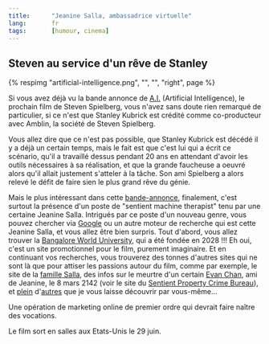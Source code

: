 ```yaml
---
title:      "Jeanine Salla, ambassadrice virtuelle"
lang:       fr
tags:       [humour, cinema]
---
```



## Steven au service d'un rêve de Stanley

{% respimg "artificial-intelligence.png", "", "", "right", page %}

Si vous avez déjà vu la bande annonce de [A.I.](http://aimovie.warnerbros.com/) (Artificial Intelligence), le prochain film de Steven Spielberg, vous n'avez sans doute rien remarqué de particulier, si ce n'est que Stanley Kubrick est crédité comme co-producteur avec Amblin, la société de Steven Spielberg.

Vous allez dire que ce n'est pas possible, que Stanley Kubrick est décédé il y a déjà un certain temps, mais le fait est que c'est lui qui a écrit ce scénario, qu'il a travaillé dessus pendant 20 ans en attendant d'avoir les outils nécessaires à sa réalisation, et que la grande faucheuse a oeuvré alors qu'il allait justement s'atteler à la tâche. Son ami Spielberg a alors relevé le défit de faire sien le plus grand rêve du génie.

Mais le plus intéressant dans cette [bande-annonce](http://a1760.g.akamaitech.net/7/1760/25/0181cddb7e4a09/aimovie.warnerbros.com/dld/teaser_hi.mov), finalement, c'est surtout la présence d'un poste de "sentient machine therapist" tenu par une certaine Jeanine Salla. Intrigués par ce poste d'un nouveau genre, vous pouvez chercher via [Google](http://www.google.com/search?q=Jeanine+Salla) ou un autre moteur de recherche qui est cette Jeanine Salla, et vous allez être bien surpris. Tout d'abord, vous allez trouver la [Bangalore World University](http://www.bangaloreworldu-in.co.nz/), qui a été fondée en 2028 !!! Eh oui, c'est un site promotionnel pour le film, purement imaginaire. Et en continuant vos recherches, vous trouverez des tonnes d'autres sites qui ne sont là que pour attiser les passions autour du film, comme par exemple, le site de la [famille Salla](http://www.familiasalla-es.ro/), des infos sur le meurtre d'un certain [Evan Chan](http://www.familychan.org/), ami de Jeanine, le 8 mars 2142 (voir le site du [Sentient Property Crime Bureau](http://spcb.org/)), et [plein](http://www.inourimage.org/) d'[autres](http://www.unite-and-resist.org/) que je vous laisse découvrir par vous-même…

Une opération de marketing online de premier ordre qui devrait faire naître des vocations.

Le film sort en salles aux Etats-Unis le 29 juin.
